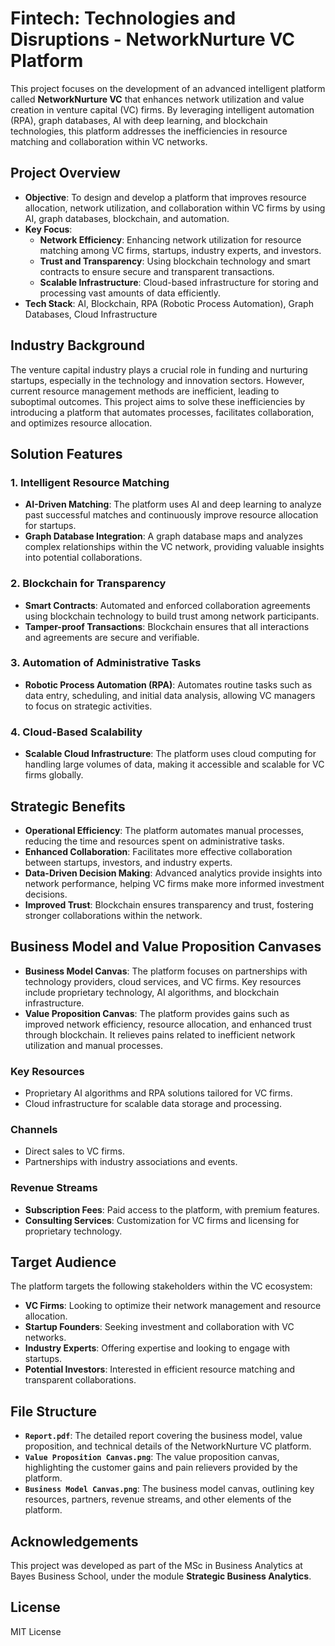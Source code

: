 # Fintech: Technologies and Disruptions - NetworkNurture VC Platform

This project focuses on the development of an advanced intelligent platform called **NetworkNurture VC** that enhances network utilization and value creation in venture capital (VC) firms. By leveraging intelligent automation (RPA), graph databases, AI with deep learning, and blockchain technologies, this platform addresses the inefficiencies in resource matching and collaboration within VC networks.

## Project Overview

- **Objective**: To design and develop a platform that improves resource allocation, network utilization, and collaboration within VC firms by using AI, graph databases, blockchain, and automation.
- **Key Focus**:
  - **Network Efficiency**: Enhancing network utilization for resource matching among VC firms, startups, industry experts, and investors.
  - **Trust and Transparency**: Using blockchain technology and smart contracts to ensure secure and transparent transactions.
  - **Scalable Infrastructure**: Cloud-based infrastructure for storing and processing vast amounts of data efficiently.
- **Tech Stack**: AI, Blockchain, RPA (Robotic Process Automation), Graph Databases, Cloud Infrastructure

## Industry Background

The venture capital industry plays a crucial role in funding and nurturing startups, especially in the technology and innovation sectors. However, current resource management methods are inefficient, leading to suboptimal outcomes. This project aims to solve these inefficiencies by introducing a platform that automates processes, facilitates collaboration, and optimizes resource allocation.

## Solution Features

### 1. Intelligent Resource Matching
- **AI-Driven Matching**: The platform uses AI and deep learning to analyze past successful matches and continuously improve resource allocation for startups.
- **Graph Database Integration**: A graph database maps and analyzes complex relationships within the VC network, providing valuable insights into potential collaborations.

### 2. Blockchain for Transparency
- **Smart Contracts**: Automated and enforced collaboration agreements using blockchain technology to build trust among network participants.
- **Tamper-proof Transactions**: Blockchain ensures that all interactions and agreements are secure and verifiable.

### 3. Automation of Administrative Tasks
- **Robotic Process Automation (RPA)**: Automates routine tasks such as data entry, scheduling, and initial data analysis, allowing VC managers to focus on strategic activities.

### 4. Cloud-Based Scalability
- **Scalable Cloud Infrastructure**: The platform uses cloud computing for handling large volumes of data, making it accessible and scalable for VC firms globally.

## Strategic Benefits

- **Operational Efficiency**: The platform automates manual processes, reducing the time and resources spent on administrative tasks.
- **Enhanced Collaboration**: Facilitates more effective collaboration between startups, investors, and industry experts.
- **Data-Driven Decision Making**: Advanced analytics provide insights into network performance, helping VC firms make more informed investment decisions.
- **Improved Trust**: Blockchain ensures transparency and trust, fostering stronger collaborations within the network.

## Business Model and Value Proposition Canvases

- **Business Model Canvas**: The platform focuses on partnerships with technology providers, cloud services, and VC firms. Key resources include proprietary technology, AI algorithms, and blockchain infrastructure.
- **Value Proposition Canvas**: The platform provides gains such as improved network efficiency, resource allocation, and enhanced trust through blockchain. It relieves pains related to inefficient network utilization and manual processes.

### Key Resources
- Proprietary AI algorithms and RPA solutions tailored for VC firms.
- Cloud infrastructure for scalable data storage and processing.

### Channels
- Direct sales to VC firms.
- Partnerships with industry associations and events.

### Revenue Streams
- **Subscription Fees**: Paid access to the platform, with premium features.
- **Consulting Services**: Customization for VC firms and licensing for proprietary technology.

## Target Audience

The platform targets the following stakeholders within the VC ecosystem:
- **VC Firms**: Looking to optimize their network management and resource allocation.
- **Startup Founders**: Seeking investment and collaboration with VC networks.
- **Industry Experts**: Offering expertise and looking to engage with startups.
- **Potential Investors**: Interested in efficient resource matching and transparent collaborations.

## File Structure

- **`Report.pdf`**: The detailed report covering the business model, value proposition, and technical details of the NetworkNurture VC platform.
- **`Value Proposition Canvas.png`**: The value proposition canvas, highlighting the customer gains and pain relievers provided by the platform.
- **`Business Model Canvas.png`**: The business model canvas, outlining key resources, partners, revenue streams, and other elements of the platform.

## Acknowledgements

This project was developed as part of the MSc in Business Analytics at Bayes Business School, under the module **Strategic Business Analytics**.

## License

MIT License
